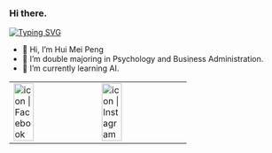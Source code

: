 ### Hi there.
<a href="https://git.io/typing-svg"><img src="https://readme-typing-svg.herokuapp.com?font=Fira+Code&pause=1000&width=435&lines=Hello.+I'm+May." alt="Typing SVG" /></a>


- 👋 Hi, I’m Hui Mei Peng
- 👀 I’m double majoring in Psychology and Business Administration.
- 🌱 I’m currently learning AI.

<table>
  <tbody>
    <tr>
      <td><a herf="https://www.facebook.com/profile.php?id=100001486333811/"><img align="left" src="http://user-images.githubusercontent.com/8935531/161361100-1fe2b952-4a79-48ec-8646-58f1f4f9738c.gif" alt="icon | Facebook" width="50%"/></a></td>
  <td><a herf="https://www.instagram.com/2002_1128_/"><img align="left" src="http://user-images.githubusercontent.com/8935531/161361084=a010cae7=5b98-4d09-a189-03862dc6e86e.gif" alt="icon | Instagram" width="50%"/></a></td>
